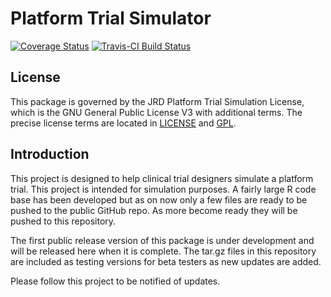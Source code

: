 # Platform Trial Simulator 

[![Coverage Status](https://img.shields.io/codecov/c/github/kwathen/PlatformTrialSimulator/master.svg)](https://codecov.io/github/kwathen/PlatformTrialSimulator?branch=master)
[![Travis-CI Build Status](https://travis-ci.org/kwathen/PlatformTrialSimulator.svg?branch=master)](https://travis-ci.org/kwathen/PlatformTrialSimulator)

## License 
This package is governed by the JRD Platform Trial Simulation License, which is the GNU General Public License V3 with additional terms. The precise license terms are located in [LICENSE](https://github.com/kwathen/PlatformTrialSimulatorP/blob/master/inst/LICENSE) and [GPL](https://github.com/kwathen/PlatformTrialSimulatorP/blob/master/inst/GPL).


## Introduction
This project is designed to help clinical trial designers simulate a platform trial.   This project is intended for simulation purposes.  A fairly large R code base has been developed but as on now only a few files are ready to be pushed to the public GitHub repo.  As more become ready they will be pushed to this repository. 


The first public release version of this package is under development and will be released here when it is complete.  The tar.gz files in this repository are included as testing versions for beta testers as new updates are added. 

Please follow this project to be notified of updates.   

